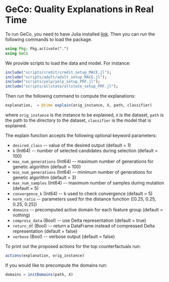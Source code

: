# GeCo: Quality Explanations in Real Time

To run GeCo, you need to have Julia installed [link](https://julialang.org/downloads/). Then you can run the following commands to load the package.

```Julia
using Pkg; Pkg.activate(".")
using GeCo
```

We provide scripts to load the data and model. For instance:
```Julia
include("scripts/credit/credit_setup_MACE.jl");
include("scripts/adult/adult_setup_MACE.jl");
include("scripts/yelp/yelp_setup_PRF.jl");
include("scripts/allstate/allstate_setup_PRF.jl");
```

Then run the following command to compute the explanations:
```Julia
explanation,  = @time explain(orig_instance, X, path, classifier)
```
where `orig_instance` is the instance to be explained, `X` is the dataset, `path` is the path to the directory to the dataset, `classifier` is the model that is explained.

The explain function accepts the following optional keyword parameters:
* `desired_class` -- value of the desired output (default = 1)
* `k` (Int64) -- number of selected candidates during selection (default = 100)
* `max_num_generations` (Int64) -- maximum number of generations for genetic algorithm (default = 100)
* `min_num_generations` (Int64) -- minimum number of generations for genetic algorithm (default = 3)
* `max_num_samples` (Int64) -- maximum number of samples during mutation (default = 5)
* `convergence_k` (Int64) -- k used to check convergence (default = 5)
* `norm_ratio` -- parameters used for the distance function ([0.25, 0.25, 0.25, 0.25])
* `domains` -- precomputed active domain for each feature group (default = nothing)
* `compress_data` (Bool) -- use Delta representation (default = true)
* `return_df` (Bool) -- return a DataFrame instead of compressed Delta representation (default = false)
* `verbose` (Bool) -- verbose output (default = false)

To print out the proposed actions for the top counterfactuals run:
```Julia
actions(explanation, orig_instance)
```

If you would like to precompute the domains run:
```Julia
domains = initDomains(path, X)
```
